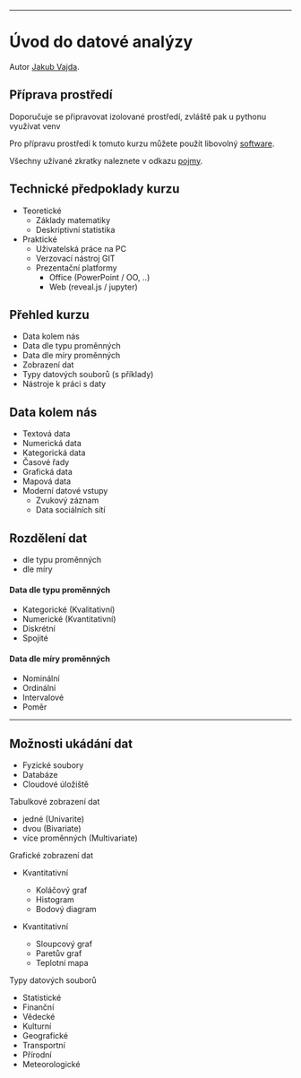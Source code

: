 <!-- #region -->
---
# Úvod do datové analýzy

Autor [Jakub Vajda](http://kubow.cz).

## Příprava prostředí

Doporučuje se připravovat izolované prostředí, zvláště pak u pythonu využívat venv

Pro přípravu prostředí k tomuto kurzu můžete použít libovolný  [software](1_inicializace/B_software.md).

Všechny užívané zkratky naleznete v odkazu [pojmy](1_inicializace/C_pojmy.md).
    
## Technické předpoklady kurzu
- Teoretické
	- Základy matematiky
	- Deskriptivní statistika
- Praktické
	- Uživatelská práce na PC
	- Verzovací nástroj GIT
	- Prezentační platformy
		- Office (PowerPoint / OO, ..)
		- Web (reveal.js / jupyter)

## Přehled kurzu
- Data kolem nás
- Data dle typu proměnných
- Data dle míry proměnných
- Zobrazení dat
- Typy datových souborů (s příklady)
- Nástroje k práci s daty


## Data kolem nás
 - Textová data
 -  Numerická data
 -  Kategorická data
 -  Časové řady
 -  Grafická data
 -  Mapová data
 -  Moderní datové vstupy
	 -  Zvukový záznam
	 -  Data sociálních sítí

<!-- #endregion -->
## Rozdělení dat
  - dle typu proměnných
  - dle míry

#### Data dle typu proměnných

-   Kategorické (Kvalitativní)
-   Numerické (Kvantitativní)
-   Diskrétní
-   Spojité

#### Data dle míry proměnných

-   Nominální
-   Ordinální
-   Intervalové
-   Poměr

---
## Možnosti ukádání dat
  - Fyzické soubory
  - Databáze
  - Cloudové úložiště

Tabulkové zobrazení dat

-   jedné (Univarite)
-   dvou (Bivariate)
-   více proměnných (Multivariate)

Grafické zobrazení dat

-   Kvantitativní

	-   Koláčový graf
	-   Histogram
	-   Bodový diagram

-   Kvantitativní

	-   Sloupcový graf
	-   Paretův graf
	-   Teplotní mapa


Typy datových souborů

-   Statistické
-   Finanční
-   Vědecké
-   Kulturní
-   Geografické
-   Transportní
-   Přírodní
-   Meteorologické



